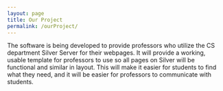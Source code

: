```yaml
---
layout: page
title: Our Project 
permalink: /ourProject/
---
```


 The software is being developed to provide professors who utilize the CS department Silver Server for their webpages. 
 It will provide a working, usable template for professors to use so all pages on Silver will be functional and similar in layout. 
 This will make it easier for students to find what they need, and it will be easier for professors to communicate with students.
